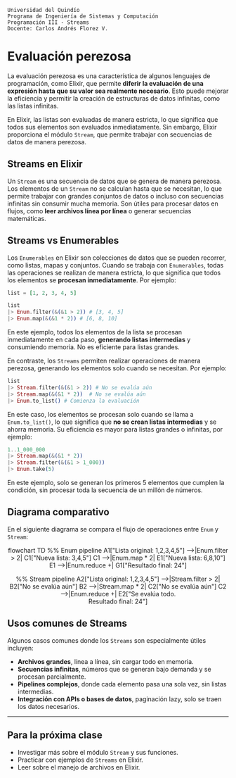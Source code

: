 <script src="https://cdn.jsdelivr.net/npm/mermaid/dist/mermaid.min.js"></script> 
<script> 
  document.addEventListener("DOMContentLoaded", function() { mermaid.initialize({ startOnLoad: true }); }); 
</script>

```
Universidad del Quindío
Programa de Ingeniería de Sistemas y Computación
Programación III - Streams
Docente: Carlos Andrés Florez V.
```

# Evaluación perezosa

La evaluación perezosa es una característica de algunos lenguajes de programación, como Elixir, que permite **diferir la evaluación de una expresión hasta que su valor sea realmente necesario**. Esto puede mejorar la eficiencia y permitir la creación de estructuras de datos infinitas, como las listas infinitas.

En Elixir, las listas son evaluadas de manera estricta, lo que significa que todos sus elementos son evaluados inmediatamente. Sin embargo, Elixir proporciona el módulo `Stream`, que permite trabajar con secuencias de datos de manera perezosa.

## Streams en Elixir

Un `Stream` es una secuencia de datos que se genera de manera perezosa. Los elementos de un `Stream` no se calculan hasta que se necesitan, lo que permite trabajar con grandes conjuntos de datos o incluso con secuencias infinitas sin consumir mucha memoria. Son útiles para procesar datos en flujos, como **leer archivos línea por línea** o generar secuencias matemáticas.

## Streams vs Enumerables

Los `Enumerables` en Elixir son colecciones de datos que se pueden recorrer, como listas, mapas y conjuntos. Cuando se trabaja con `Enumerables`, todas las operaciones se realizan de manera estricta, lo que significa que todos los elementos se **procesan inmediatamente**. Por ejemplo:

```elixir
list = [1, 2, 3, 4, 5]

list
|> Enum.filter(&(&1 > 2)) # [3, 4, 5]
|> Enum.map(&(&1 * 2)) # [6, 8, 10]
```

En este ejemplo, todos los elementos de la lista se procesan inmediatamente en cada paso, **generando listas intermedias** y consumiendo memoria. No es eficiente para listas grandes.

En contraste, los `Streams` permiten realizar operaciones de manera perezosa, generando los elementos solo cuando se necesitan. Por ejemplo:

```elixir
list
|> Stream.filter(&(&1 > 2)) # No se evalúa aún
|> Stream.map(&(&1 * 2))  # No se evalúa aún
|> Enum.to_list() # Comienza la evaluación
```

En este caso, los elementos se procesan solo cuando se llama a `Enum.to_list()`, lo que significa que **no se crean listas intermedias** y se ahorra memoria. Su eficiencia es mayor para listas grandes o infinitas, por ejemplo:

```elixir
1..1_000_000
|> Stream.map(&(&1 * 2))
|> Stream.filter(&(&1 > 1_000))
|> Enum.take(5)
```

En este ejemplo, solo se generan los primeros 5 elementos que cumplen la condición, sin procesar toda la secuencia de un millón de números.

## Diagrama comparativo

En el siguiente diagrama se compara el flujo de operaciones entre `Enum` y `Stream`:

<div class="mermaid" style="text-align: center;">
flowchart TD
 %% Enum pipeline
 A1["Lista original: 1,2,3,4,5"] -->|Enum.filter > 2| C1["Nueva lista: 3,4,5"]
 C1 -->|Enum.map * 2| E1["Nueva lista: 6,8,10"]
 E1 -->|Enum.reduce +| G1["Resultado final: 24"]

 %% Stream pipeline
 A2["Lista original: 1,2,3,4,5"] -->|Stream.filter > 2| B2["No se evalúa aún"]
 B2 -->|Stream.map * 2| C2["No se evalúa aún"]
 C2 -->|Enum.reduce +| E2["Se evalúa todo. <br/>Resultado final: 24"]
</div>

## Usos comunes de Streams

Algunos casos comunes donde los `Streams` son especialmente útiles incluyen:

- **Archivos grandes**, línea a línea, sin cargar todo en memoria.
- **Secuencias infinitas**, números que se generan bajo demanda y se procesan parcialmente.
- **Pipelines complejos**, donde cada elemento pasa una sola vez, sin listas intermedias.
- **Integración con APIs o bases de datos**, paginación lazy, solo se traen los datos necesarios.

---

## Para la próxima clase

- Investigar más sobre el módulo `Stream` y sus funciones.
- Practicar con ejemplos de `Streams` en Elixir.
- Leer sobre el manejo de archivos en Elixir.
